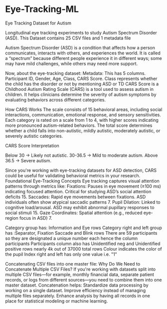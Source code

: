 # Eye-Tracking-ML
Eye Tracking Dataset for Autism


Longitudinal eye tracking experiments to study Autism Spectrum Disorder (ASD).
This Dataset contains 25 CSV files and 1 metadata file

Autism Spectrum Disorder (ASD) is a condition that affects how a person communicates, interacts with others, and experiences the world. It is called a “spectrum” because different people experience it in different ways; some may have mild challenges, while others may need more support.

Now, about the eye-tracking dataset:
Metadata: This has 5 columns. Participant ID, Gender, Age, Class, CARS Score.
Class represents whether the child has the disorder or not by mentioning ASD or TD
CARS Score is a Childhood Autism Rating Scale (CARS) is a tool used to assess autism in children. It helps clinicians determine the severity of autism symptoms by evaluating behaviors across different categories.

How CARS Works
The scale consists of 15 behavioral areas, including social interactions, communication, emotional response, and sensory sensitivities.
Each category is rated on a scale from 1 to 4, with higher scores indicating more pronounced autism-related behaviors.
The total score determines whether a child falls into non-autistic, mildly autistic, moderately autistic, or severely autistic categories.

CARS Score Interpretation

Below 30 → Likely not autistic. 
30-36.5 → Mild to moderate autism. 
Above 36.5 → Severe autism. 

Since you're working with eye-tracking datasets for ASD detection, CARS could be useful for validating behavioral metrics in your research.
 Foundational Eye-Tracking Concepts
Eye tracking captures visual attention patterns through metrics like:
Fixations: Pauses in eye movement (≥100 ms) indicating focused attention. Critical for studying ASD’s social attention deficits 15.
Saccades: Rapid eye movements between fixations. ASD individuals often show atypical saccadic patterns 7.
Pupil Dilation: Linked to cognitive load/arousal. ASD may exhibit abnormal pupillary responses to social stimuli 15.
Gaze Coordinates: Spatial attention (e.g., reduced eye-region focus in ASD) 7.


Category group has: Information and Eye rows
Category right and left group has :Separator, Fixation Saccade and Blink rows
There are 59 participants so they are designated a unique number each hence the column participants
Participants column also has Unidentified neg and Unidentified positive rows nearly 4k out of 37000 total rows
Colour indicates the color of the pupil
Index right and left has only one value i.e. "1"

Concatenating CSV files into one master file:
Why Do We Need to Concatenate Multiple CSV Files?
If you're working with datasets split into multiple CSV files—for example, monthly financial data, separate patient records, or logs from different sources—you need to combine them into one master dataset. Concatenation helps:
Standardize data processing by working on a single dataset.
Improve efficiency instead of managing multiple files separately.
Enhance analysis by having all records in one place for statistical modeling or machine learning.
